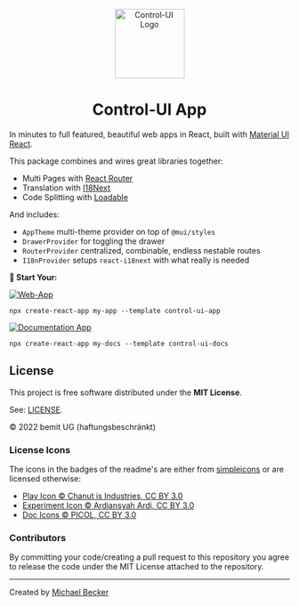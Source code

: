 <p align="center">
  <a href="https://control-ui.bemit.codes" rel="noopener noreferrer" target="_blank"><img width="125" src="https://control-ui.bemit.codes/logo.svg" alt="Control-UI Logo"></a>
</p>

<h1 align="center">Control-UI App</h1>

In minutes to full featured, beautiful web apps in React, built with [Material UI React](https://material-ui.com).

This package combines and wires great libraries together:

- Multi Pages with [React Router](https://github.com/ReactTraining/react-router)
- Translation with [I18Next](https://react.i18next.com/)
- Code Splitting with [Loadable](https://github.com/jamiebuilds/react-loadable)

And includes:
 
- `AppTheme` multi-theme provider on top of `@mui/styles` 
- `DrawerProvider` for toggling the drawer
- `RouterProvider` centralized, combinable, endless nestable routes
- `I18nProvider` setups `react-i18next` with what really is needed

**🚀 Start Your:**

[![Web-App](https://img.shields.io/badge/Web%20App-black?labelColor=green&logoColor=505050&style=for-the-badge)](https://control-ui.bemit.codes/app/overview)

    npx create-react-app my-app --template control-ui-app

[![Documentation App](https://img.shields.io/badge/Documentation%20App-black?labelColor=green&logoColor=505050&style=for-the-badge)](https://control-ui.bemit.codes/docs/overview)

    npx create-react-app my-docs --template control-ui-docs
 
## License

This project is free software distributed under the **MIT License**.

See: [LICENSE](LICENSE).

© 2022 bemit UG (haftungsbeschränkt)

### License Icons

The icons in the badges of the readme's are either from [simpleicons](https://simpleicons.org) or are licensed otherwise:

- [Play Icon © Chanut is Industries, CC BY 3.0](https://www.iconfinder.com/icons/928430/go_media_music_play_playing_start_icon) 
- [Experiment Icon © Ardiansyah Ardi, CC BY 3.0](https://www.iconfinder.com/icons/4951169/chemical_experiment_glass_lab_medical_icon) 
- [Doc Icons © PICOL, CC BY 3.0](https://www.iconfinder.com/iconsets/picol-vector) 

### Contributors

By committing your code/creating a pull request to this repository you agree to release the code under the MIT License attached to the repository.

***

Created by [Michael Becker](https://mlbr.xyz)
